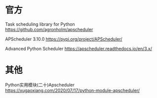 
# 官方

Task scheduling library for Python https://github.com/agronholm/apscheduler

APScheduler 3.10.0 https://pypi.org/project/APScheduler/

Advanced Python Scheduler https://apscheduler.readthedocs.io/en/3.x/

# 其他

Python实用模块(二十)Apscheduler https://xugaoxiang.com/2020/07/17/python-module-apscheduler/
